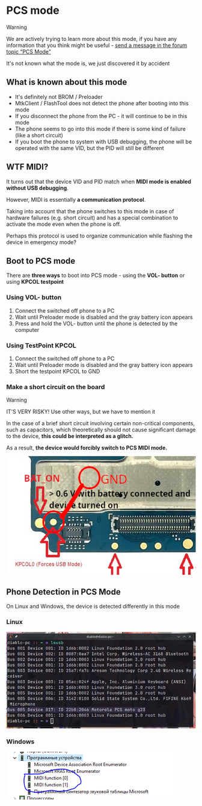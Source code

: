 # PCS mode

> [!WARNING]
> We are actively trying to learn more about this mode, if you have any information that you think might be useful - [send a message in the forum topic “PCS Mode”](https://github.com/orgs/moto-penangf/discussions/8)

It's not known what the mode is, we just discovered it by accident

## What is known about this mode
- It's definitely not BROM / Preloader
- MtkClient / FlashTool does not detect the phone after booting into this mode
- If you disconnect the phone from the PC - it will continue to be in this mode
- The phone seems to go into this mode if there is some kind of failure (like a short circuit)
- If you boot the phone to system with USB debugging, the phone will be operated with the same VID, but the PID will still be different

## WTF MIDI?
It turns out that the device VID and PID match when **MIDI mode is enabled without USB debugging**.

However, MIDI is essentially **a communication protocol**. 

Taking into account that the phone switches to this mode in case of hardware failures (e.g. short circuit) and has a special combination to activate the mode even when the phone is off.

Perhaps this protocol is used to organize communication while flashing the device in emergency mode? 

## Boot to PCS mode
There are **three ways** to boot into PCS mode - using the **VOL- button** or using **KPCOL testpoint**

### Using VOL- button
1. Connect the switched off phone to a PC
2. Wait until Preloader mode is disabled and the gray battery icon appears
3. Press and hold the VOL- button until the phone is detected by the computer

### Using TestPoint KPCOL
1. Connect the switched off phone to a PC
2. Wait until Preloader mode is disabled and the gray battery icon appears
3. Short the testpoint KPCOL to GND

### Make a short circuit on the board
> [!WARNING]
> IT'S VERY RISKY! Use other ways, but we have to mention it

In the case of a brief short circuit involving certain non-critical components, such as capacitors, which theoretically should not cause significant damage to the device, **this could be interpreted as a glitch.**

As a result, **the device would forcibly switch to PCS MIDI mode.**

![Image](../files/assets/pcs-mode-kpcol0.png)

## Phone Detection in PCS Mode
On Linux and Windows, the device is detected differently in this mode

### Linux
![Image](../files/assets/pcs-mode-linux.png)

### Windows
![Image](../files/assets/pcs-mode-windows.png)